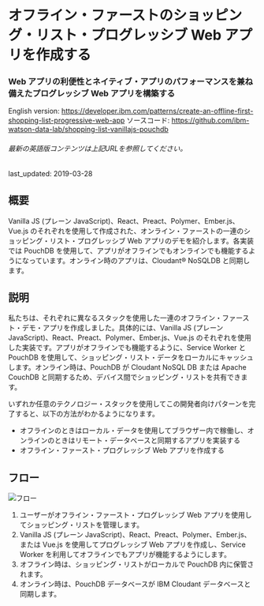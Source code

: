 # オフライン・ファーストのショッピング・リスト・プログレッシブ Web アプリを作成する

### Web アプリの利便性とネイティブ・アプリのパフォーマンスを兼ね備えたプログレッシブ Web アプリを構築する

English version: https://developer.ibm.com/patterns/create-an-offline-first-shopping-list-progressive-web-app
ソースコード: https://github.com/ibm-watson-data-lab/shopping-list-vanillajs-pouchdb

###### 最新の英語版コンテンツは上記URLを参照してください。
last_updated: 2019-03-28

 
## 概要

Vanilla JS (プレーン JavaScript)、React、Preact、Polymer、Ember.js、Vue.js のそれぞれを使用して作成された、オンライン・ファーストの一連のショッピング・リスト・プログレッシブ Web アプリのデモを紹介します。各実装では PouchDB を使用して、アプリがオフラインでもオンラインでも機能するようになっています。オンライン時のアプリは、Cloudant&reg; NoSQLDB と同期します。

## 説明

私たちは、それぞれに異なるスタックを使用した一連のオフライン・ファースト・デモ・アプリを作成しました。具体的には、Vanilla JS (プレーン JavaScript)、React、Preact、Polymer、Ember.js、Vue.js のそれぞれを使用した実装です。アプリがオフラインでも機能するように、Service Worker と PouchDB を使用して、ショッピング・リスト・データをローカルにキャッシュします。オンライン時は、PouchDB が Cloudant NoSQL DB または Apache CouchDB と同期するため、デバイス間でショッピング・リストを共有できます。

いずれか任意のテクノロジー・スタックを使用してこの開発者向けパターンを完了すると、以下の方法がわかるようになります。

* オフラインのときはローカル・データを使用してブラウザー内で稼働し、オンラインのときはリモート・データベースと同期するアプリを実装する
* オフライン・ファースト・プログレッシブ Web アプリを作成する

## フロー

![フロー](../../images/shopping-list-arch2.png)

1. ユーザーがオフライン・ファースト・プログレッシブ Web アプリを使用してショッピング・リストを管理します。
1. Vanilla JS (プレーン JavaScript)、React、Preact、Polymer、Ember.js、または Vue.js を使用してプログレッシブ Web アプリを作成し、Service Worker を利用してオフラインでもアプリが機能するようにします。
1. オフライン時は、ショッピング・リストがローカルで PouchDB 内に保管されます。
1. オンライン時は、PouchDB データベースが IBM Cloudant データベースと同期します。

